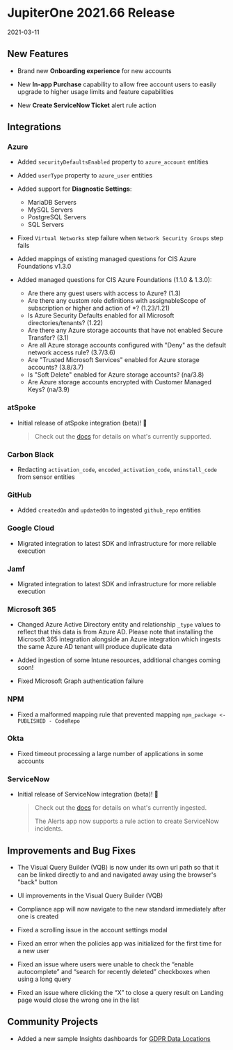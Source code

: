 # JupiterOne 2021.66 Release

2021-03-11

## New Features

- Brand new **Onboarding experience** for new accounts
  
- New **In-app Purchase** capability to allow free account users to easily upgrade
  to higher usage limits and feature capabilities

- New **Create ServiceNow Ticket** alert rule action

## Integrations

### Azure

- Added `securityDefaultsEnabled` property to `azure_account` entities

- Added `userType` property to `azure_user` entities

- Added support for **Diagnostic Settings**:

  - MariaDB Servers
  - MySQL Servers
  - PostgreSQL Servers
  - SQL Servers

- Fixed `Virtual Networks` step failure when `Network Security Groups` step fails

- Added mappings of existing managed questions for CIS Azure Foundations v1.3.0

- Added managed questions for CIS Azure Foundations (1.1.0 & 1.3.0):

  - Are there any guest users with access to Azure? (1.3)
  - Are there any custom role definitions with assignableScope of subscription
    or higher and action of *? (1.23/1.21)
  - Is Azure Security Defaults enabled for all Microsoft directories/tenants?
    (1.22)
  - Are there any Azure storage accounts that have not enabled Secure Transfer?
    (3.1)
  - Are all Azure storage accounts configured with "Deny" as the default network
    access rule? (3.7/3.6)
  - Are "Trusted Microsoft Services" enabled for Azure storage accounts?
    (3.8/3.7)
  - Is "Soft Delete" enabled for Azure storage accounts?
    (na/3.8)
  - Are Azure storage accounts encrypted with Customer Managed Keys?
    (na/3.9)

### atSpoke

- Initial release of atSpoke integration (beta)! 🎉 
  
  > Check out the [docs](../docs/integrations/atspoke/index.md)
  > for details on what's currently supported.

### Carbon Black

- Redacting `activation_code`, `encoded_activation_code`, `uninstall_code` from
  sensor entities

### GitHub

- Added `createdOn` and `updatedOn` to ingested `github_repo` entities

### Google Cloud

- Migrated integration to latest SDK and infrastructure for more reliable execution

### Jamf

- Migrated integration to latest SDK and infrastructure for more reliable execution

### Microsoft 365

- Changed Azure Active Directory entity and relationship `_type` values to
  reflect that this data is from Azure AD. Please note that installing the
  Microsoft 365 integration alongside an Azure integration which ingests the
  same Azure AD tenant will produce duplicate data

- Added ingestion of some Intune resources, additional changes coming soon!

- Fixed Microsoft Graph authentication failure
  
### NPM

- Fixed a malformed mapping rule that prevented mapping 
  `npm_package <- PUBLISHED - CodeRepo`

### Okta

- Fixed timeout processing a large number of applications in some accounts

### ServiceNow

- Initial release of ServiceNow integration (beta)! 🎉 

  > Check out the [docs](../docs/integrations/servicenow/index.md)
  > for details on what's currently ingested. 
  > 
  > The Alerts app now supports a rule action to create ServiceNow incidents.

## Improvements and Bug Fixes

- The Visual Query Builder (VQB) is now under its own url path so that it can be
  linked directly to and and navigated away using the browser's "back" button

- UI improvements in the Visual Query Builder (VQB)

- Compliance app will now navigate to the new standard immediately after one is created
  
- Fixed a scrolling issue in the account settings modal
  
- Fixed an error when the policies app was initialized for the first time for a new user

- Fixed an issue where users were unable to check the “enable autocomplete” and
  “search for recently deleted” checkboxes when using a long query
  
- Fixed an issue where clicking the “X” to close a query result on Landing page
  would close the wrong one in the list

## Community Projects

- Added a new sample Insights dashboards for 
  [GDPR Data Locations](https://github.com/JupiterOne/insights-dashboards/tree/main/boards/gdpr-data-locations)
  
